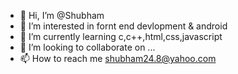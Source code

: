 - 👋 Hi, I’m @Shubham
- 👀 I’m interested in fornt end devlopment & android
- 🌱 I’m currently learning c,c++,html,css,javascript
- 💞️ I’m looking to collaborate on ...
- 📫 How to reach me shubham24.8@yahoo.com

<!---
shubham2-002/shubham2-002 is a ✨ special ✨ repository because its `README.md` (this file) appears on your GitHub profile.
You can click the Preview link to take a look at your changes.
--->
